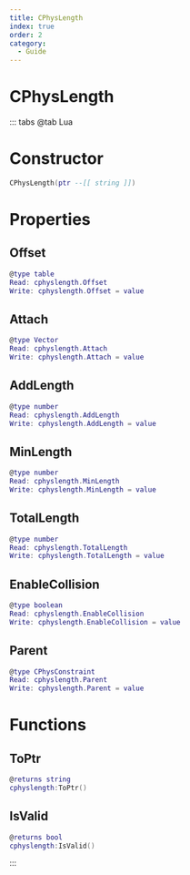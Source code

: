 ```yaml
---
title: CPhysLength
index: true
order: 2
category:
  - Guide
---
```


# CPhysLength

::: tabs
@tab Lua
# Constructor
```lua
CPhysLength(ptr --[[ string ]])
```
# Properties
## Offset 
```lua
@type table
Read: cphyslength.Offset
Write: cphyslength.Offset = value
```
## Attach 
```lua
@type Vector
Read: cphyslength.Attach
Write: cphyslength.Attach = value
```
## AddLength 
```lua
@type number
Read: cphyslength.AddLength
Write: cphyslength.AddLength = value
```
## MinLength 
```lua
@type number
Read: cphyslength.MinLength
Write: cphyslength.MinLength = value
```
## TotalLength 
```lua
@type number
Read: cphyslength.TotalLength
Write: cphyslength.TotalLength = value
```
## EnableCollision 
```lua
@type boolean
Read: cphyslength.EnableCollision
Write: cphyslength.EnableCollision = value
```
## Parent 
```lua
@type CPhysConstraint
Read: cphyslength.Parent
Write: cphyslength.Parent = value
```
# Functions
## ToPtr
```lua
@returns string
cphyslength:ToPtr()
```
## IsValid
```lua
@returns bool
cphyslength:IsValid()
```

:::